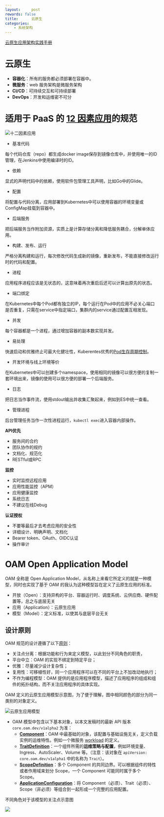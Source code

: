 ```yaml
---
layout:     post
rewards: false
title:      云原生
categories:
    - 系统架构
---
```


[云原生应用架构实践手册](https://jimmysong.io/kubernetes-handbook/)



# 云原生

- **容器化**：所有的服务都必须部署在容器中。
- **微服务**：web 服务架构是微服务架构
- **CI/CD**：可持续交互和可持续部署
- **DevOps**：开发和运维密不可分

# 适用于 PaaS 的 [12 因素应用](https://12factor.net/)的规范

![十二因素应用](https://tva1.sinaimg.cn/large/008i3skNgy1guczwx6nqbj63fm0f5gsd02.jpg)

- 基准代码

每个代码仓库（repo）都生成docker image保存到镜像仓库中，并使用唯一的ID管理，在Jenkins中使用编译时的ID。

- 依赖

显式的声明代码中的依赖，使用软件包管理工具声明，比如Go中的Glide。

- 配置

将配置与代码分离，应用部署到Kubernetes中可以使用容器的环境变量或ConfigMap挂载到容器中。

- 后端服务

把后端服务当作附加资源，实质上是计算存储分离和降低服务耦合，分解单体应用。

- 构建、发布、运行

严格分离构建和运行，每次修改代码生成新的镜像，重新发布，不能直接修改运行时的代码和配置。

- 进程

应用程序进程应该是无状态的，这意味着再次重启后还可以计算出原先的状态。

- 端口绑定

在Kubernetes中每个Pod都有独立的IP，每个运行在Pod中的应用不必关心端口是否重复，只需在service中指定端口，集群内的service通过配置互相发现。

- 并发

每个容器都是一个进程，通过增加容器的副本数实现并发。

- 易处理

快速启动和优雅终止可最大化健壮性，Kuberentes优秀的[Pod生存周期控制](https://jimmysong.io/posts/pod-lifecycle/)。

- 开发环境与线上环境等价

在Kubernetes中可以创建多个namespace，使用相同的镜像可以很方便的复制一套环境出来，镜像的使用可以很方便的部署一个后端服务。

- 日志

把日志当作事件流，使用stdout输出并收集汇聚起来，例如到ES中统一查看。

- 管理进程

后台管理任务当作一次性进程运行，`kubectl exec`进入容器内部操作。

**API优先**

- 服务间的合约
- 团队协作的规约
- 文档化、规范化
- RESTful或RPC

**监控**

- 实时监控远程应用
- 应用性能监控（APM）
- 应用健康监控
- 系统日志
- 不建议在线Debug

**认证授权**

- 不要等最后才去考虑应用的安全性
- 详细设计、明确声明、文档化
- Bearer token、OAuth、OIDC认证
- 操作审计

# OAM Open Application Model

OAM 全称是 Open Application Model，从名称上来看它所定义的就是一种模型，同时也实现了基于 OAM 的我认为这种模型旨在定义了云原生应用的标准。

- 开放（Open）：支持异构的平台、容器运行时、调度系统、云供应商、硬件配置等，总之与底层无关
- 应用（Application）：云原生应用
- 模型（Model）：定义标准，以使其与底层平台无关

## 设计原则

OAM 规范的设计遵循了以下[原则](https://github.com/oam-dev/spec/blob/master/9.design_principles.md)：

- 关注点分离：根据功能和行为来定义模型，以此划分不同角色的职责，
- 平台中立：OAM 的实现不绑定到特定平台；
- 优雅：尽量减少设计复杂性；
- 复用性：可移植性好，同一个应用程序可以在不同的平台上不加改动地执行；
- 不作为编程模型：OAM 提供的是应用程序模型，描述了应用程序的组成和组件的拓扑结构，而不关注应用程序的具体实现。

OAM 定义的云原生应用模型示意图，为了便于理解，图中相同颜色的部分为同一类别的对象定义。

![云原生应用模型](https://tva1.sinaimg.cn/large/008i3skNgy1gud1cotnxcj61fe0fa0vz02.jpg)

- OAM 模型中包含以下基本对象，以本文发稿时的最新 API 版本 `core.oam.dev/v1alpha2` 为准：
  - [**Component**](https://github.com/oam-dev/spec/blob/master/4.component.md)：OAM 中最基础的对象，该配置与基础设施无关，定义负载实例的运维特性。例如一个微服务 [workload](https://github.com/oam-dev/spec/blob/master/3.workload.md) 的定义。
  - [**TraitDefinition**](https://github.com/oam-dev/spec/blob/master/6.traits.md)：一个组件所需的**运维策略与配置**，例如环境变量、Ingress、AutoScaler、Volume 等。（注意：该对象在 `apiVersion: core.oam.dev/v1alpha1` 中的名称为 `Trait`）。
  - [**ScopeDefinition**](https://github.com/oam-dev/spec/blob/master/5.application_scopes.md)：多个 Component 的共同边界。可以根据组件的特性或者作用域来划分 Scope，一个 Component 可能同时属于多个 Scope。
  - [**ApplicationConfiguration**](https://github.com/oam-dev/spec/blob/master/7.application_configuration.md)：将 Component（必须）、Trait（必须）、Scope（非必须）等组合到一起形成一个完整的应用配置。

不同角色对于该模型的关注点示意图

![](https://tva1.sinaimg.cn/large/008i3skNgy1gud1mdtl1zj60ws0cymze02.jpg)

